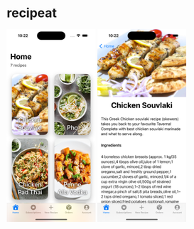 # recipeat
<!-- ![Home Screen](home.png | width = 200) -->
<img src="https://github.com/Sinahag/recipeat/blob/main/home.png" width="200">
<img src="https://github.com/Sinahag/recipeat/blob/main/recipe.png" width="200">

<!-- ![Recipe Screen](recipe.png | width = 200) -->
